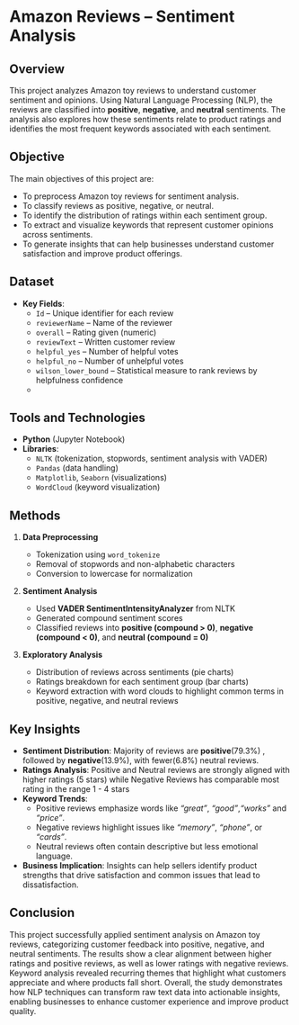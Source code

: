 # Amazon Reviews – Sentiment Analysis  

## Overview  
This project analyzes Amazon toy reviews to understand customer sentiment and opinions. Using Natural Language Processing (NLP), the reviews are classified into **positive**, **negative**, and **neutral** sentiments. The analysis also explores how these sentiments relate to product ratings and identifies the most frequent keywords associated with each sentiment.  

## Objective  
The main objectives of this project are:  
- To preprocess Amazon toy reviews for sentiment analysis.  
- To classify reviews as positive, negative, or neutral.  
- To identify the distribution of ratings within each sentiment group.  
- To extract and visualize keywords that represent customer opinions across sentiments.  
- To generate insights that can help businesses understand customer satisfaction and improve product offerings.  

## Dataset  
- **Key Fields**:  
  - `Id` – Unique identifier for each review  
  - `reviewerName` – Name of the reviewer  
  - `overall` – Rating given (numeric)  
  - `reviewText` – Written customer review  
  - `helpful_yes` – Number of helpful votes  
  - `helpful_no` – Number of unhelpful votes  
  - `wilson_lower_bound` – Statistical measure to rank reviews by helpfulness confidence
  - 
## Tools and Technologies  
- **Python** (Jupyter Notebook)  
- **Libraries**:  
  - `NLTK` (tokenization, stopwords, sentiment analysis with VADER)  
  - `Pandas` (data handling)  
  - `Matplotlib`, `Seaborn` (visualizations)  
  - `WordCloud` (keyword visualization)  

##  Methods  
1. **Data Preprocessing**  
   - Tokenization using `word_tokenize`  
   - Removal of stopwords and non-alphabetic characters  
   - Conversion to lowercase for normalization  

2. **Sentiment Analysis**  
   - Used **VADER SentimentIntensityAnalyzer** from NLTK  
   - Generated compound sentiment scores  
   - Classified reviews into **positive (compound > 0)**, **negative (compound < 0)**, and **neutral (compound = 0)**  

3. **Exploratory Analysis**  
   - Distribution of reviews across sentiments (pie charts)  
   - Ratings breakdown for each sentiment group (bar charts)  
   - Keyword extraction with word clouds to highlight common terms in positive, negative, and neutral reviews  

## Key Insights  
- **Sentiment Distribution**: Majority of reviews are **positive**(79.3%) , followed by **negative**(13.9%), with fewer(6.8%) neutral reviews.  
- **Ratings Analysis**: Positive and Neutral reviews are strongly aligned with higher ratings (5 stars) while Negative Reviews has comparable most rating in the range 1 - 4 stars
- **Keyword Trends**:  
  - Positive reviews emphasize words like *“great”*, *“good”*,*“works”* and *“price”*.  
  - Negative reviews highlight issues like *“memory”*, *“phone”*, or *“cards”*.  
  - Neutral reviews often contain descriptive but less emotional language.  
- **Business Implication**: Insights can help sellers identify product strengths that drive satisfaction and common issues that lead to dissatisfaction.  

## Conclusion
This project successfully applied sentiment analysis on Amazon toy reviews, categorizing customer feedback into positive, negative, and neutral sentiments. The results show a clear alignment between higher ratings and positive reviews, as well as lower ratings with negative reviews. Keyword analysis revealed recurring themes that highlight what customers appreciate and where products fall short. Overall, the study demonstrates how NLP techniques can transform raw text data into actionable insights, enabling businesses to enhance customer experience and improve product quality.
